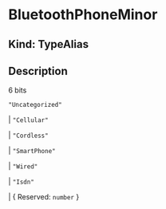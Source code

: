 # **BluetoothPhoneMinor**

## **Kind: TypeAlias**

## **Description**

6 bits

`"Uncategorized"`

| `"Cellular"`

| `"Cordless"`

| `"SmartPhone"`

| `"Wired"`

| `"Isdn"`

| { Reserved: `number` }
